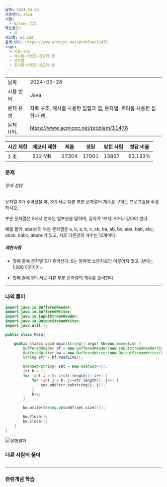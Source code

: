```yaml
---
날짜: 2024-03-28
사용언어: Java
시험:
  - Silver III
학습정도:
  - 상
정답률: 63.193
문제 URL: https://www.acmicpc.net/problem/11478
tags:
  - 자료-구조
  - 해시를-사용한-집합과-맵
  - 문자열
  - 트리를-사용한-집합과-맵
---
```

|        |                                          |
| ------ | ---------------------------------------- |
| 날짜     | 2024-03-28                               |
| 사용 언어  | Java                                     |
| 문제 유형  | 자료 구조, 해시를 사용한 집합과 맵, 문자열, 트리를 사용한 집합과 맵 |
| 문제 URL | https://www.acmicpc.net/problem/11478    |

|시간 제한|메모리 제한|제출|정답|맞힌 사람|정답 비율|
|---|---|---|---|---|---|
|1 초|512 MB|27304|17001|13867|63.193%|

### 문제

###### 문제 설명
문자열 S가 주어졌을 때, S의 서로 다른 부분 문자열의 개수를 구하는 프로그램을 작성하시오.

부분 문자열은 S에서 연속된 일부분을 말하며, 길이가 1보다 크거나 같아야 한다.

예를 들어, ababc의 부분 문자열은 a, b, a, b, c, ab, ba, ab, bc, aba, bab, abc, abab, babc, ababc가 있고, 서로 다른것의 개수는 12개이다.

##### 제한사항
- 첫째 줄에 문자열 S가 주어진다. S는 알파벳 소문자로만 이루어져 있고, 길이는 1,000 이하이다.

- 첫째 줄에 S의 서로 다른 부분 문자열의 개수를 출력한다.

---

### 나의 풀이

```java
import java.io.BufferedReader;
import java.io.BufferedWriter;
import java.io.InputStreamReader;
import java.io.OutputStreamWriter;
import java.util.*;

public class Main{

    public static void main(String[] args) throws Exception {
        BufferedReader bf = new BufferedReader(new InputStreamReader(System.in));
        BufferedWriter bw = new BufferedWriter(new OutputStreamWriter(System.out));
        String str = bf.readLine();

        HashSet<String> set = new HashSet<>();
        int k = 1;
        for (int i = 0; i<str.length(); i++) {
            for (int j = k; j<=str.length(); j++) {
                set.add(str.substring(i, j));
            }
            k++;
        }

        bw.write(String.valueOf(set.size()));

        bw.flush();
        bw.close();
    }
}
```

![실행결과](/assets/CodingTest/B11478.png)
### 다른 사람의 풀이

```java

```

---
### 관련개념 학습
